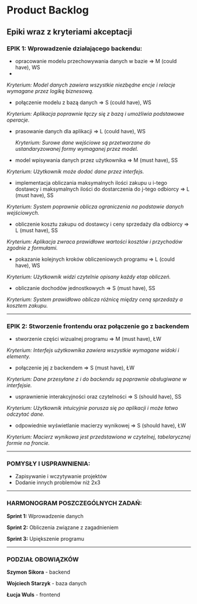 #  Product Backlog

## Epiki wraz z kryteriami akceptacji

### EPIK 1: Wprowadzenie działającego backendu:

- opracowanie modelu przechowywania danych w bazie => M (could have), WS
- 
_Kryterium: Model danych zawiera wszystkie niezbędne encje i relacje wymagane przez logikę biznesową._
- połączenie modelu z bazą danych => S (could have), WS

_Kryterium: Aplikacja poprawnie łączy się z bazą i umożliwia podstawowe operacje._
- prasowanie danych dla aplikacji => L (could have), WS


  _Kryterium: Surowe dane wejściowe są przetwarzane do ustandaryzowanej formy wymaganej przez model._
- model wpisywania danych przez użytkownika => M (must have), SS

_Kryterium: Użytkownik może dodać dane przez interfejs._
- implementacja obliczania maksymalnych ilości zakupu u i-tego dostawcy i maksymalnych ilości do dostarczenia do j-tego odbiorcy => L (must have), SS

_Kryterium: System poprawnie oblicza ograniczenia na podstawie danych wejściowych._
- obliczenie kosztu zakupu od dostawcy i ceny sprzedaży dla odbiorcy => L (must have), SS

_Kryterium: Aplikacja zwraca prawidłowe wartości kosztów i przychodów zgodnie z formułami._
- pokazanie kolejnych kroków obliczeniowych programu => L (could have), WS

_Kryterium: Użytkownik widzi czytelnie opisany każdy etap obliczeń._
- obliczanie dochodów jednostkowych => S (must have), SS

_Kryterium: System prawidłowo oblicza różnicę między ceną sprzedaży a kosztem zakupu._

---
### EPIK 2: Stworzenie frontendu oraz połączenie go z backendem

- stworzenie części wizualnej programu => M (must have), ŁW

_Kryterium: Interfejs użytkownika zawiera wszystkie wymagane widoki i elementy._
- połączenie jej z backendem => S (must have), ŁW

_Kryterium: Dane przesyłane z i do backendu są poprawnie obsługiwane w interfejsie._
- usprawnienie interakcyjności oraz czytelności => S (should have), SS

_Kryterium: Użytkownik intuicyjnie porusza się po aplikacji i może łatwo odczytać dane._

- odpowiednie wyświetlanie macierzy wynikowej  => S (should have), ŁW

_Kryterium: Macierz wynikowa jest przedstawiona w czytelnej, tabelarycznej formie na froncie._

---
### POMYSŁY I USPRAWNIENIA:
- Zapisywanie i wczytywanie projektów
- Dodanie innych problemów niż 2x3

---
### HARMONOGRAM POSZCZEGÓLNYCH ZADAŃ:
**Sprint 1:** Wprowadzenie danych

**Sprint 2:** Obliczenia związane z zagadnieniem

**Sprint 3:** Upiększenie programu

---
### PODZIAŁ OBOWIĄZKÓW
**Szymon Sikora** - backend

**Wojciech Starzyk** - baza danych

**Łucja Wuls** - frontend




